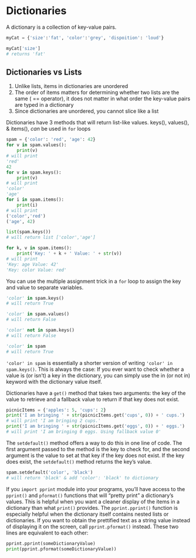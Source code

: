 # Dictionaries 
A dictionary  is a collection of key-value pairs.
```python
myCat = {'size':'fat', 'color':'grey', 'dispoition': 'loud'}

myCat['size']
# returns 'fat' 
```
## Dictionaries vs Lists
1. Unlike lists, items in dictionaries are unordered
2. The order of items matters for determining whether two lists are the same ( == operator), it does not matter in what order the key-value pairs are typed in a dictionary
3. Since dictionaries are unordered, you cannot slice like a list

Dictionaries have 3 methods that will return list-like values.
keys(), values(), & items(), *can* be used in `for` loops
```python
spam = {'color': 'red', 'age': 42}
for v in spam.values():
    print(v)
# will print 
'red' 
42
for v in spam.keys():
    print(v)
# will print 
'color' 
'age'
for i in spam.items():
    print(i)
# will print 
('color','red') 
('age', 42)

list(spam.keys())
# will return list ['color','age']

for k, v in spam.items():
    print('Key: ' + k + ' Value: ' + str(v))
# will print 
'Key: age Value: 42' 
'Key: color Value: red'
```
You can use the multiple assignment trick in a `for` loop to assign the key and value to separate variables.
```python
'color' in spam.keys()
# will return True

'color' in spam.values()
# will return False

'color' not in spam.keys()
# will return False

'color' in spam
# will return True
```
`'color' in spam` is essentially a shorter version of writing `'color' in spam.keys()`. This is always the case: If you ever want to check whether a value is (or isn’t) a key in the dictionary, you can simply use the in (or not in) keyword with the dictionary value itself.

Dictionaries have a `get()` method that takes two arguments: the key of the value to retrieve and a fallback value to return if that key does not exist.
```python
picnicItems = {'apples': 5, 'cups': 2}
print('I am bringing ' + str(picnicItems.get('cups', 0)) + ' cups.')
# will print 'I am bringing 2 cups.'
print('I am bringing ' + str(picnicItems.get('eggs', 0)) + ' eggs.')
# will print 'I am bringing 0 eggs. Using fallback value 0'
```
The `setdefault()` method offers a way to do this in one line of code. The first argument passed to the method is the key to check for, and the second argument is the value to set at that key if the key does not exist. If the key does exist, the `setdefault()` method returns the key’s value.
```python
spam.setdefault('color', 'black')
# will return 'black' & add 'color': 'black' to dictionary
```
If you `import pprint` module into your programs, you’ll have access to the `pprint()` and `pformat()` functions that will “pretty print” a dictionary’s values. This is helpful when you want a cleaner display of the items in a dictionary than what `print()` provides.
The `pprint.pprint()` function is especially helpful when the dictionary itself contains nested lists or dictionaries. If you want to obtain the prettified text as a string value instead of displaying it on the screen, call `pprint.pformat()` instead. These two lines are equivalent to each other:
```python
pprint.pprint(someDictionaryValue)
print(pprint.pformat(someDictionaryValue))
```
